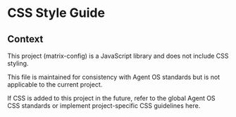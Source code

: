 # CSS Style Guide

## Context

This project (matrix-config) is a JavaScript library and does not include CSS styling. 

This file is maintained for consistency with Agent OS standards but is not applicable to the current project.

If CSS is added to this project in the future, refer to the global Agent OS CSS standards or implement project-specific CSS guidelines here.
